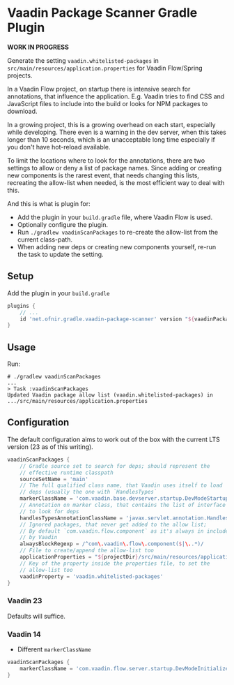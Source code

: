 # Vaadin Package Scanner Gradle Plugin

**WORK IN PROGRESS**

Generate the setting `vaadin.whitelisted-packages` in
`src/main/resources/application.properties` for Vaadin Flow/Spring
projects.

In a Vaadin Flow project, on startup there is intensive search for
annotations, that influence the application.  E.g. Vaadin tries to find
CSS and JavaScript files to include into the build or looks for NPM
packages to download.

In a growing project, this is a growing overhead on each start,
especially while developing.  There even is a warning in the dev server,
when this takes longer than 10 seconds, which is an unacceptable long
time especially if you don't have hot-reload available.

To limit the locations where to look for the annotations, there are two
settings to allow or deny a list of package names.  Since adding or
creating new components is the rarest event, that needs changing this
lists, recreating the allow-list when needed, is the most efficient way
to deal with this.

And this is what is plugin for:

- Add the plugin in your `build.gradle` file, where Vaadin Flow is used.
- Optionally configure the plugin.
- Run `./gradlew vaadinScanPackages` to re-create the allow-list from
  the current class-path.
- When adding new deps or creating new components yourself, re-run the
  task to update the setting.


## Setup

Add the plugin in your `build.gradle`

```groovy
plugins {
    // ...
    id 'net.ofnir.gradle.vaadin-package-scanner' version "${vaadinPackageScannerPluginVersion}"
}
```


## Usage

Run:

```console
# ./gradlew vaadinScanPackages
...
> Task :vaadinScanPackages
Updated Vaadin package allow list (vaadin.whitelisted-packages) in .../src/main/resources/application.properties
```


## Configuration

The default configuration aims to work out of the box with the current LTS version (23 as of this writing).

```groovy
vaadinScanPackages {
    // Gradle source set to search for deps; should represent the
    // effective runtime classpath
    sourceSetName = 'main'
    // The full qualified class name, that Vaadin uses itself to load
    // deps (usually the one with `HandlesTypes`
    markerClassName = 'com.vaadin.base.devserver.startup.DevModeStartupListener'
    // Annotation on marker class, that contains the list of interface
    // to look for deps
    handlesTypesAnnotationClassName = 'javax.servlet.annotation.HandlesTypes'
    // Ignored packages, that never get added to the allow list;
    // By default `com.vaadin.flow.component` as it's always in included
    // by Vaadin
    alwaysBlockRegexp = /^com\.vaadin\.flow\.component($|\..*)/
    // File to create/append the allow-list too
    applicationProperties = "${projectDir}/src/main/resources/application.properties"
    // Key of the property inside the properties file, to set the
    // allow-list too
    vaadinProperty = 'vaadin.whitelisted-packages'
}
```

### Vaadin 23

Defaults will suffice.

### Vaadin 14

- Different `markerClassName`

```groovy
vaadinScanPackages {
    markerClassName = 'com.vaadin.flow.server.startup.DevModeInitializer'
}
```
